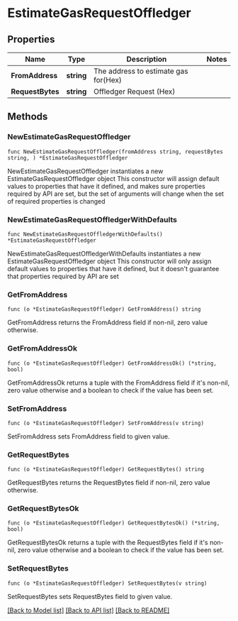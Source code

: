 # EstimateGasRequestOffledger

## Properties

Name | Type | Description | Notes
------------ | ------------- | ------------- | -------------
**FromAddress** | **string** | The address to estimate gas for(Hex) | 
**RequestBytes** | **string** | Offledger Request (Hex) | 

## Methods

### NewEstimateGasRequestOffledger

`func NewEstimateGasRequestOffledger(fromAddress string, requestBytes string, ) *EstimateGasRequestOffledger`

NewEstimateGasRequestOffledger instantiates a new EstimateGasRequestOffledger object
This constructor will assign default values to properties that have it defined,
and makes sure properties required by API are set, but the set of arguments
will change when the set of required properties is changed

### NewEstimateGasRequestOffledgerWithDefaults

`func NewEstimateGasRequestOffledgerWithDefaults() *EstimateGasRequestOffledger`

NewEstimateGasRequestOffledgerWithDefaults instantiates a new EstimateGasRequestOffledger object
This constructor will only assign default values to properties that have it defined,
but it doesn't guarantee that properties required by API are set

### GetFromAddress

`func (o *EstimateGasRequestOffledger) GetFromAddress() string`

GetFromAddress returns the FromAddress field if non-nil, zero value otherwise.

### GetFromAddressOk

`func (o *EstimateGasRequestOffledger) GetFromAddressOk() (*string, bool)`

GetFromAddressOk returns a tuple with the FromAddress field if it's non-nil, zero value otherwise
and a boolean to check if the value has been set.

### SetFromAddress

`func (o *EstimateGasRequestOffledger) SetFromAddress(v string)`

SetFromAddress sets FromAddress field to given value.


### GetRequestBytes

`func (o *EstimateGasRequestOffledger) GetRequestBytes() string`

GetRequestBytes returns the RequestBytes field if non-nil, zero value otherwise.

### GetRequestBytesOk

`func (o *EstimateGasRequestOffledger) GetRequestBytesOk() (*string, bool)`

GetRequestBytesOk returns a tuple with the RequestBytes field if it's non-nil, zero value otherwise
and a boolean to check if the value has been set.

### SetRequestBytes

`func (o *EstimateGasRequestOffledger) SetRequestBytes(v string)`

SetRequestBytes sets RequestBytes field to given value.



[[Back to Model list]](../README.md#documentation-for-models) [[Back to API list]](../README.md#documentation-for-api-endpoints) [[Back to README]](../README.md)


